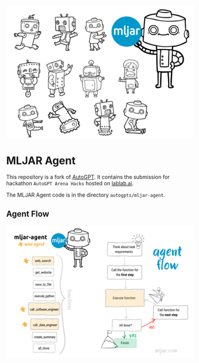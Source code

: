 ![](./media/mljar-agent-header.png)

# MLJAR Agent

This repository is a fork of [AutoGPT](https://github.com/Significant-Gravitas/AutoGPT). It contains the submission for hackathon `AutoGPT Arena Hacks` hosted on [lablab.ai](https://lablab.ai/event/autogpt-arena-hacks).

The MLJAR Agent code is in the directory `autogpts/mljar-agent`.

## Agent Flow

![](./media/mljar-agent-flow.png)

